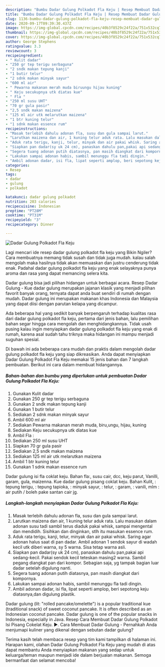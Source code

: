 ```yaml
---
description: "Bumbu Dadar Gulung Polkadot Fla Keju | Resep Membuat Dadar Gulung Polkadot Fla Keju Yang Enak Dan Mudah"
title: "Bumbu Dadar Gulung Polkadot Fla Keju | Resep Membuat Dadar Gulung Polkadot Fla Keju Yang Enak Dan Mudah"
slug: 1136-bumbu-dadar-gulung-polkadot-fla-keju-resep-membuat-dadar-gulung-polkadot-fla-keju-yang-enak-dan-mudah
date: 2020-09-17T09:39:30.437Z
image: https://img-global.cpcdn.com/recipes/40b3f8529c24f22a/751x532cq70/dadar-gulung-polkadot-fla-keju-foto-resep-utama.jpg
thumbnail: https://img-global.cpcdn.com/recipes/40b3f8529c24f22a/751x532cq70/dadar-gulung-polkadot-fla-keju-foto-resep-utama.jpg
cover: https://img-global.cpcdn.com/recipes/40b3f8529c24f22a/751x532cq70/dadar-gulung-polkadot-fla-keju-foto-resep-utama.jpg
author: George Stephens
ratingvalue: 3.3
reviewcount: 3
recipeingredient:
- " Kulit dadar"
- "250 gr tep terigu serbaguna"
- "2 sndk makan tepung kanji"
- "1 butir telur"
- "2 sdnk makan minyak sayur"
- "600 ml air"
- " Pewarna makanan merah muda biruungu hijau kuning"
- " Keju secukupnya utk diatas kue"
- " Fla "
- "250 ml susu UHT"
- "70 gr gula pasir"
- "2,5 sndk makan maizena"
- "125 ml air utk melarutkan maizena"
- "1 btr kuning telur"
- "1 sdnk makan essence rum"
recipeinstructions:
- "Masak terlebih dahulu adonan fla, susu dan gula sampai larut."
- "Larutkan maizena dan air, 1 kuning telur aduk rata. Lalu masukan dalam adonan susu tadi sambil terus diaduk pakai whisk, sampai mengental dan mendidih. Sisihkan dan dinginkan, stlh itu masukan essence rum."
- "Aduk rata terigu, kanji, telur, minyak dan air pakai whisk. Saring agar adonan halus saat di pan dadar. Ambil adonan 1 sendok sayur di wadah kecil utk diberi warna, sy 5 warna. Sisa tetap warna asli."
- "Siapkan pan dadar(sy uk 24 cm), panaskan dahulu pan,pakai api sedang-kecil. Pakai sendok kecil teteskan masing2 warna. Sambil pegang diangkat pan dari kompor. Sebagian saja, yg tampak bagian luar dadar setelah digulung nanti."
- "Segera tuang adonan putih diatasnya, pan masih diangkat dari kompornya."
- "Lakukan sampai adonan habis, sambil menunggu fla tadi dingin."
- "Ambil adonan dadar, isi fla, lipat seperti amplop, beri sepotong keju diatasnya,dan digulung plastik."
categories:
- Resep
tags:
- dadar
- gulung
- polkadot

katakunci: dadar gulung polkadot 
nutrition: 203 calories
recipecuisine: Indonesian
preptime: "PT28M"
cooktime: "PT31M"
recipeyield: "3"
recipecategory: Dinner

---
```



![Dadar Gulung Polkadot Fla Keju](https://img-global.cpcdn.com/recipes/40b3f8529c24f22a/751x532cq70/dadar-gulung-polkadot-fla-keju-foto-resep-utama.jpg)

Lagi mencari ide resep dadar gulung polkadot fla keju yang Bikin Ngiler? Cara membuatnya memang tidak susah dan tidak juga mudah. kalau salah mengolah maka hasilnya tidak akan memuaskan dan justru cenderung tidak enak. Padahal dadar gulung polkadot fla keju yang enak selayaknya punya aroma dan rasa yang dapat memancing selera kita.

Dadar gulung bisa jadi pilihan hidangan untuk berbagai acara. Resep Dadar Gulung - Kue dadar gulung merupakan jajanan klasik yang menjadi pilihan favorit banyak orang, ternyata dapat anda buat sendiri di rumah dengan mudah. Dadar gulung ini merupakan makanan khas Indonesia dan Malaysia yang dapat diisi dengan parutan kelapa yang dicampur.

Ada beberapa hal yang sedikit banyak berpengaruh terhadap kualitas rasa dari dadar gulung polkadot fla keju, pertama dari jenis bahan, lalu pemilihan bahan segar hingga cara mengolah dan menghidangkannya. Tidak usah pusing kalau ingin menyiapkan dadar gulung polkadot fla keju yang enak di rumah, karena asal sudah tahu triknya maka hidangan ini mampu menjadi suguhan spesial.


Di bawah ini ada beberapa cara mudah dan praktis dalam mengolah dadar gulung polkadot fla keju yang siap dikreasikan. Anda dapat menyiapkan Dadar Gulung Polkadot Fla Keju memakai 15 jenis bahan dan 7 langkah pembuatan. Berikut ini cara dalam membuat hidangannya.

<!--inarticleads1-->

##### Bahan-bahan dan bumbu yang diperlukan untuk pembuatan Dadar Gulung Polkadot Fla Keju:

1. Gunakan  Kulit dadar
1. Gunakan 250 gr tep terigu serbaguna
1. Gunakan 2 sndk makan tepung kanji
1. Gunakan 1 butir telur
1. Sediakan 2 sdnk makan minyak sayur
1. Ambil 600 ml air
1. Sediakan  Pewarna makanan merah muda, biru,ungu, hijau, kuning
1. Sediakan  Keju secukupnya utk diatas kue
1. Ambil  Fla :
1. Sediakan 250 ml susu UHT
1. Siapkan 70 gr gula pasir
1. Sediakan 2,5 sndk makan maizena
1. Sediakan 125 ml air utk melarutkan maizena
1. Ambil 1 btr kuning telur
1. Gunakan 1 sdnk makan essence rum


Dadar gulung isi fla coklat keju. Bahan fla:, susu cair, dcc, keju parut, Vanilli, garam, gula, maizenna. Kue dadar gulung pisang coklat keju. Bahan Kulit, : tepung terigu, : tepung tapioka, : minyak sayur, : telur, : garam, : vanili, mlm : air putih / boleh pake santan cair jg. 

<!--inarticleads2-->

##### Langkah-langkah menyiapkan Dadar Gulung Polkadot Fla Keju:

1. Masak terlebih dahulu adonan fla, susu dan gula sampai larut.
1. Larutkan maizena dan air, 1 kuning telur aduk rata. Lalu masukan dalam adonan susu tadi sambil terus diaduk pakai whisk, sampai mengental dan mendidih. Sisihkan dan dinginkan, stlh itu masukan essence rum.
1. Aduk rata terigu, kanji, telur, minyak dan air pakai whisk. Saring agar adonan halus saat di pan dadar. Ambil adonan 1 sendok sayur di wadah kecil utk diberi warna, sy 5 warna. Sisa tetap warna asli.
1. Siapkan pan dadar(sy uk 24 cm), panaskan dahulu pan,pakai api sedang-kecil. Pakai sendok kecil teteskan masing2 warna. Sambil pegang diangkat pan dari kompor. Sebagian saja, yg tampak bagian luar dadar setelah digulung nanti.
1. Segera tuang adonan putih diatasnya, pan masih diangkat dari kompornya.
1. Lakukan sampai adonan habis, sambil menunggu fla tadi dingin.
1. Ambil adonan dadar, isi fla, lipat seperti amplop, beri sepotong keju diatasnya,dan digulung plastik.


Dadar gulung (lit: &#34;rolled pancake/omelette&#34;) is a popular traditional kue (traditional snack) of sweet coconut pancake. It is often described as an Indonesian coconut pancake. Dadar gulung is one of the popular snacks in Indonesia, especially in Java. Resep Cara Membuat Dadar Gulung Polkadot Isi Pisang Cokelat Keju. ►. Cara Membuat Dadar Gulung - Pernahkah Anda menjumapi kuliner yang dikenal dengan sebutan dadar gulung? 

Terima kasih telah membaca resep yang tim kami tampilkan di halaman ini. Harapan kami, olahan Dadar Gulung Polkadot Fla Keju yang mudah di atas dapat membantu Anda menyiapkan makanan yang sedap untuk keluarga/teman maupun menjadi ide dalam berjualan makanan. Semoga bermanfaat dan selamat mencoba!
